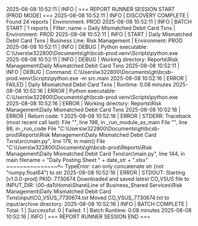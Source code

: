 2025-08-08 10:52:11 | INFO | === REPORT RUNNER SESSION START [PROD MODE] ===
2025-08-08 10:52:11 | INFO | DISCOVERY COMPLETE | Found 24 reports | Environment: PROD
2025-08-08 10:52:11 | INFO | BATCH START | 1 reports | Filter: name = Daily Mismatched Debit Card Txns | Environment: PROD
2025-08-08 10:52:11 | INFO | START | Daily Mismatched Debit Card Txns | Business Line: Risk Management | Environment: PROD
2025-08-08 10:52:11 | INFO | DEBUG | Python executable: C:\Users\w322800\Documents\gh\bcsb-prod\.venv\Scripts\python.exe
2025-08-08 10:52:11 | INFO | DEBUG | Working directory: Reports\Risk Management\Daily Mismatched Debit Card Txns
2025-08-08 10:52:11 | INFO | DEBUG | Command: C:\Users\w322800\Documents\gh\bcsb-prod\.venv\Scripts\python.exe -m src.main
2025-08-08 10:52:16 | ERROR | FAILED | Daily Mismatched Debit Card Txns | Runtime: 0.08 minutes
2025-08-08 10:52:16 | ERROR | Python executable: C:\Users\w322800\Documents\gh\bcsb-prod\.venv\Scripts\python.exe
2025-08-08 10:52:16 | ERROR | Working directory: Reports\Risk Management\Daily Mismatched Debit Card Txns
2025-08-08 10:52:16 | ERROR | Return code: 1
2025-08-08 10:52:16 | ERROR | STDERR:
Traceback (most recent call last):
  File "<frozen runpy>", line 198, in _run_module_as_main
  File "<frozen runpy>", line 88, in _run_code
  File "C:\Users\w322800\Documents\gh\bcsb-prod\Reports\Risk Management\Daily Mismatched Debit Card Txns\src\main.py", line 179, in <module>
    main()
  File "C:\Users\w322800\Documents\gh\bcsb-prod\Reports\Risk Management\Daily Mismatched Debit Card Txns\src\main.py", line 144, in main
    filename = "Daily Posting Sheet " + date_str + ".xlsx"
               ~~~~~~~~~~~~~~~~~~~~~~~^~~~~~~~~~
TypeError: can only concatenate str (not "numpy.float64") to str
2025-08-08 10:52:16 | ERROR | STDOUT:
Starting [v1.0.0-prod]
PKID: 7730674
Downloaded and saved latest CO_VSUS file to INPUT_DIR: \\00-da1\Home\Share\Line of Business_Shared Services\Risk Management\Daily Mismatched Debit Card Txns\input\CO_VSUS_7730674.txt
Moved CO_VSUS_7730674.txt to input/archive directory.
2025-08-08 10:52:16 | INFO | BATCH COMPLETE | Total: 1 | Successful: 0 | Failed: 1 | Batch Runtime: 0.08 minutes
2025-08-08 10:52:16 | INFO | === REPORT RUNNER SESSION END ===

